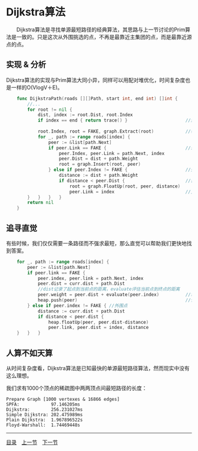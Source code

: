 # Dijkstra算法
　　Dijkstra算法是寻找单源最短路径的经典算法，其思路与上一节讨论的Prim算法是一致的。只是这次从外围挑选的点，不再是最靠近主集团的点，而是最靠近源点的点。

## 实现 & 分析
Dijkstra算法的实现与Prim算法大同小异，同样可以用配对堆优化，时间复杂度也是一样的O(VlogV＋E)。
```go
    func DijkstraPath(roads [][]Path, start int, end int) []int {
        //...
        for root != nil {
            dist, index := root.Dist, root.Index
            if index == end { return trace() }                      //返回最短路径
            
            root.Index, root = FAKE, graph.Extract(root)            //移出外围，纳入主集团
            for _, path := range roads[index] {
                peer := &list[path.Next]
                if peer.Link == FAKE {                              //未涉及点，纳入外围
                    peer.Index, peer.Link = path.Next, index
                    peer.Dist = dist + path.Weight
                    root = graph.Insert(root, peer)
                } else if peer.Index != FAKE {                      //外围点
                    distance := dist + path.Weight
                    if distance < peer.Dist {                       //需要调整
                        root = graph.FloatUp(root, peer, distance)
                        peer.Link = index                           //更新最近邻
        }   }   }   }
        return nil
    }
```

## 追寻直觉
有些时候，我们仅仅需要一条路径而不强求最短，那么直觉可以帮助我们更快地找到答案。
```go
    for _, path := range roads[index] {
        peer := &list[path.Next]
        if peer.link == FAKE {
            peer.index, peer.link = path.Next, index
            peer.dist = curr.dist + path.Dist
            //dist记录了起点到当前点的距离，evaluate评估当前点到终点的距离
            peer.weight = peer.dist + evaluate(peer.index)          //理性+直觉
            heap.push(peer)                                         //作为选择标准
        } else if peer.index != FAKE { //外围点
            distance := curr.dist + path.Dist
            if distance < peer.dist {
                heap.floatUp(peer, peer.dist-distance)
                peer.link, peer.dist = index, distance
    }   }   }
```

## 人算不如天算
从时间复杂度看，Dijkstra算法是已知最快的单源最短路径算法，然而现实中没有这么理想。

我们求有1000个顶点的稀疏图中两两顶点间最短路径的长度：

    Prepare Graph [1000 vertexes & 16866 edges]
    SPFA:            97.146205ms
    Dijkstra:        256.231027ms
    Simple Dijkstra: 202.475989ms
    Plain Dijkstra:  1.967896522s
    Floyd-Warshall:  1.74469448s

---
[目录](../index.md)　[上一节](07-B.md)　[下一节](07-D.md)
